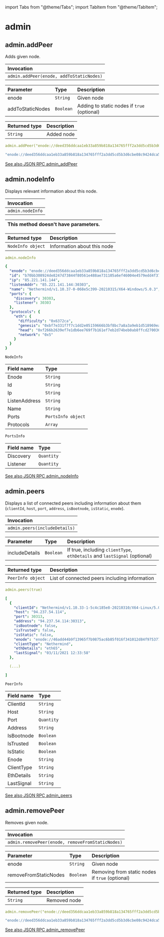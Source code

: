 import Tabs from "@theme/Tabs";
import TabItem from "@theme/TabItem";

# admin

## admin.addPeer

Adds given node.

| Invocation                               |
|:-----------------------------------------|
| `admin.addPeer(enode, addToStaticNodes)` |

| Parameter        | Type      | Description                                 |
|:-----------------|:----------|:--------------------------------------------|
| enode            | `String`  | Given node                                  |
| addToStaticNodes | `Boolean` | Adding to static nodes if `true` (optional) |

| Returned type | Description |
|:--------------|:------------|
| `String`      | Added node  |

<Tabs>
<TabItem label="Request" value="request">

```yaml
admin.addPeer("enode://deed356ddcaa1eb33a859b818a134765fff2a3dd5cd5b3d6cbe08c9424dca53b947bdc1c64e6f1257e29bb2960ac0a4fb56e307f360b7f8d4ddf48024cdb9d68@85.221.141.144:30303", true)
```

</TabItem>
<TabItem label="Response" value="response">

```yaml
"enode://deed356ddcaa1eb33a859b818a134765fff2a3dd5cd5b3d6cbe08c9424dca53b947bdc1c64e6f1257e29bb2960ac0a4fb56e307f360b7f8d4ddf48024cdb9d68@85.221.141.144:30303"
```

</TabItem>
</Tabs>

[See also JSON RPC admin_addPeer](https://docs.nethermind.io/nethermind/ethereum-client/json-rpc/admin#admin_addpeer)

## admin.nodeInfo

Displays relevant information about this node.

| Invocation       |
|:-----------------|
| `admin.nodeInfo` |

| This method doesn't have parameters. |
|:-------------------------------------|

| Returned type     | Description                 |
|:------------------|:----------------------------|
| `NodeInfo object` | Information about this node |

<Tabs>
<TabItem value="request" label="Request">

```yaml
admin.nodeInfo
```

</TabItem>
<TabItem value="response" label="Response">

```yaml
{
  "enode": "enode://deed356ddcaa1eb33a859b818a134765fff2a3dd5cd5b3d6cbe08c9424dca53b947bdc1c64e6f1257e29bb2960ac0a4fb56e307f360b7f8d4ddf48024cdb9d68@85.221.141.144:30303",
  "id": "b70bb308924de8247d73844f80561e488ae731105a6ef46004e4579edd4f378a",
  "ip": "85.221.141.144",
  "listenAddr": "85.221.141.144:30303",
  "name": "Nethermind/v1.10.37-0-068e5c399-20210315/X64-Windows/5.0.3",
  "ports": {
    "discovery": 30303,
    "listener": 30303
  },
  "protocols": {
    "eth": {
      "difficulty": "0x6372ca",
      "genesis": "0xbf7e331f7f7c1dd2e05159666b3bf8bc7a8a3a9eb1d518969eab529dd9b88c1a",
      "head": "0xf266b2639ef7e1db6ee769f7b161ef7eb2d74beb0ab8ffcd270036da04b41cd4",
      "network": "0x5"
    }
  }
}
```

</TabItem>
<TabItem value="objects" label="Object">


`NodeInfo`

| Field name    | Type               |
|:--------------|:-------------------|
| Enode         | `String`           |
| Id            | `String`           |
| Ip            | `String`           |
| ListenAddress | `String`           |
| Name          | `String`           |
| Ports         | `PortsInfo object` |
| Protocols     | `Array`            |

`PortsInfo`

| Field name | Type       |
|:-----------|:-----------|
| Discovery  | `Quantity` |
| Listener   | `Quantity` |

</TabItem>
</Tabs>


[See also JSON RPC admin_nodeInfo](https://docs.nethermind.io/nethermind/ethereum-client/json-rpc/admin#admin_nodeinfo)

## admin.peers

Displays a list of connected peers including information about
them (`clientId`, `host`, `port`, `address`, `isBootnode`, `isStatic`, `enode`).

| Invocation                    |
|:------------------------------|
| `admin.peers(includeDetails)` |

| Parameter      | Type      | Description                                                               |
|:---------------|:----------|:--------------------------------------------------------------------------|
| includeDetails | `Boolean` | If true, including `clientType`, `ethDetails` and `lastSignal` (optional) |

| Returned type     | Description                                   |
|:------------------|:----------------------------------------------|
| `PeerInfo object` | List of connected peers including information |

<Tabs>
<TabItem value="request" label="Request">

```yaml
admin.peers(true)
```

</TabItem>
<TabItem value="response" label="Response">

```yaml
[
  {
    "clientId": "Nethermind/v1.10.33-1-5c4c185e8-20210310/X64-Linux/5.0.2",
    "host": "94.237.54.114",
    "port": 30313,
    "address": "94.237.54.114:30313",
    "isBootnode": false,
    "isTrusted": false,
    "isStatic": false,
    "enode": "enode://46add44b9f13965f7b9875ac6b85f016f341012d84f975377573800a863526f4da19ae2c620ec73d11591fa9510e992ecc03ad0751f53cc02f7c7ed6d55c7291@94.237.54.114:30313",
    "clientType": "Nethermind",
    "ethDetails": "eth65",
    "lastSignal": "03/11/2021 12:33:58"
  },

  (...)

]
```

</TabItem>
<TabItem value="objects" label="Object">


`PeerInfo`

| Field name | Type       |
|:-----------|:-----------|
| ClientId   | `String`   |
| Host       | `String`   |
| Port       | `Quantity` |
| Address    | `String`   |
| IsBootnode | `Boolean`  |
| IsTrusted  | `Boolean`  |
| IsStatic   | `Boolean`  |
| Enode      | `String`   |
| ClientType | `String`   |
| EthDetails | `String`   |
| LastSignal | `String`   |

</TabItem>
</Tabs>


[See also JSON RPC admin_peers](https://docs.nethermind.io/nethermind/ethereum-client/json-rpc/admin#admin_peers)

## admin.removePeer

Removes given node.

| Invocation                                       |
|:-------------------------------------------------|
| `admin.removePeer(enode, removeFromStaticNodes)` |

| Parameter             | Type      | Description                                     |
|:----------------------|:----------|:------------------------------------------------|
| enode                 | `String`  | Given node                                      |
| removeFromStaticNodes | `Boolean` | Removing from static nodes if `true` (optional) |

| Returned type | Description  |
|:--------------|:-------------|
| `String`      | Removed node |

<Tabs>
<TabItem label="Request" value="request">

```yaml
admin.removePeer("enode://deed356ddcaa1eb33a859b818a134765fff2a3dd5cd5b3d6cbe08c9424dca53b947bdc1c64e6f1257e29bb2960ac0a4fb56e307f360b7f8d4ddf48024cdb9d68@85.221.141.144:30303", true)
```

</TabItem>
<TabItem label="Response" value="response">

```yaml
"enode://deed356ddcaa1eb33a859b818a134765fff2a3dd5cd5b3d6cbe08c9424dca53b947bdc1c64e6f1257e29bb2960ac0a4fb56e307f360b7f8d4ddf48024cdb9d68@85.221.141.144:30303"
```

</TabItem>
</Tabs>

[See also JSON RPC admin_removePeer](https://docs.nethermind.io/nethermind/ethereum-client/json-rpc/admin#admin_removepeer)
